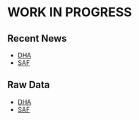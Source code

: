 # WORK IN PROGRESS 

## Recent News 

* [DHA](https://essbiewgt.github.io/WCS/web/dha.html)
* [SAF](https://essbiewgt.github.io/WCS/web/saf.html)

## Raw Data 

* [DHA](https://github.com/EssbieWGT/WCS/blob/main/data/tricare.csv)
* [SAF](https://github.com/EssbieWGT/WCS/blob/main/data/saf.csv)